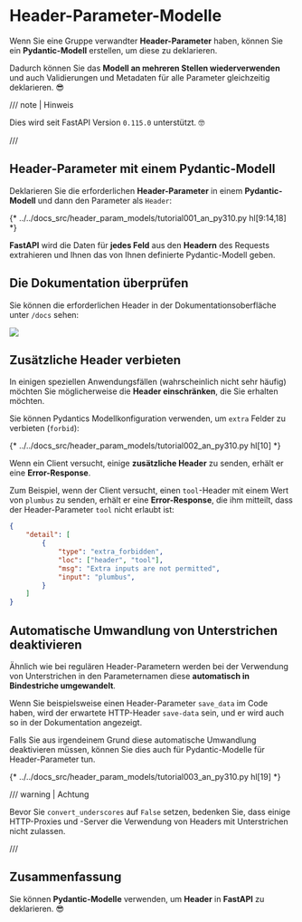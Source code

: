 # Header-Parameter-Modelle

Wenn Sie eine Gruppe verwandter **Header-Parameter** haben, können Sie ein **Pydantic-Modell** erstellen, um diese zu deklarieren.

Dadurch können Sie das **Modell an mehreren Stellen wiederverwenden** und auch Validierungen und Metadaten für alle Parameter gleichzeitig deklarieren. 😎

/// note | Hinweis

Dies wird seit FastAPI Version `0.115.0` unterstützt. 🤓

///

## Header-Parameter mit einem Pydantic-Modell

Deklarieren Sie die erforderlichen **Header-Parameter** in einem **Pydantic-Modell** und dann den Parameter als `Header`:

{* ../../docs_src/header_param_models/tutorial001_an_py310.py hl[9:14,18] *}

**FastAPI** wird die Daten für **jedes Feld** aus den **Headern** des Requests extrahieren und Ihnen das von Ihnen definierte Pydantic-Modell geben.

## Die Dokumentation überprüfen

Sie können die erforderlichen Header in der Dokumentationsoberfläche unter `/docs` sehen:

<div class="screenshot">
<img src="/img/tutorial/header-param-models/image01.png">
</div>

## Zusätzliche Header verbieten

In einigen speziellen Anwendungsfällen (wahrscheinlich nicht sehr häufig) möchten Sie möglicherweise die **Header einschränken**, die Sie erhalten möchten.

Sie können Pydantics Modellkonfiguration verwenden, um `extra` Felder zu verbieten (`forbid`):

{* ../../docs_src/header_param_models/tutorial002_an_py310.py hl[10] *}

Wenn ein Client versucht, einige **zusätzliche Header** zu senden, erhält er eine **Error-Response**.

Zum Beispiel, wenn der Client versucht, einen `tool`-Header mit einem Wert von `plumbus` zu senden, erhält er eine **Error-Response**, die ihm mitteilt, dass der Header-Parameter `tool` nicht erlaubt ist:

```json
{
    "detail": [
        {
            "type": "extra_forbidden",
            "loc": ["header", "tool"],
            "msg": "Extra inputs are not permitted",
            "input": "plumbus",
        }
    ]
}
```

## Automatische Umwandlung von Unterstrichen deaktivieren

Ähnlich wie bei regulären Header-Parametern werden bei der Verwendung von Unterstrichen in den Parameternamen diese **automatisch in Bindestriche umgewandelt**.

Wenn Sie beispielsweise einen Header-Parameter `save_data` im Code haben, wird der erwartete HTTP-Header `save-data` sein, und er wird auch so in der Dokumentation angezeigt.

Falls Sie aus irgendeinem Grund diese automatische Umwandlung deaktivieren müssen, können Sie dies auch für Pydantic-Modelle für Header-Parameter tun.

{* ../../docs_src/header_param_models/tutorial003_an_py310.py hl[19] *}

/// warning | Achtung

Bevor Sie `convert_underscores` auf `False` setzen, bedenken Sie, dass einige HTTP-Proxies und -Server die Verwendung von Headers mit Unterstrichen nicht zulassen.

///

## Zusammenfassung

Sie können **Pydantic-Modelle** verwenden, um **Header** in **FastAPI** zu deklarieren. 😎
